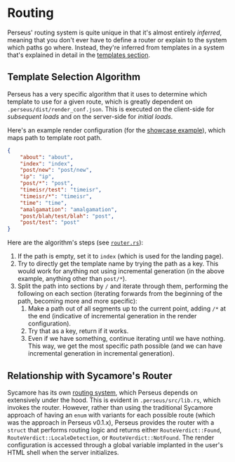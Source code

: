 # Routing

Perseus' routing system is quite unique in that it's almost entirely _inferred_, meaning that you don't ever have to define a router or explain to the system which paths go where. Instead, they're inferred from templates in a system that's explained in detail in the [templates section](../templates/intro).

## Template Selection Algorithm

Perseus has a very specific algorithm that it uses to determine which template to use for a given route, which is greatly dependent on `.perseus/dist/render_conf.json`. This is executed on the client-side for _subsequent loads_ and on the server-side for _initial loads_.

Here's an example render configuration (for the [showcase example](https://github.com/arctic-hen7/perseus/blob/main/examples/showcase)), which maps path to template root path.

```json
{
    "about": "about",
    "index": "index",
    "post/new": "post/new",
    "ip": "ip",
    "post/*": "post",
    "timeisr/test": "timeisr",
    "timeisr/*": "timeisr",
    "time": "time",
    "amalgamation": "amalgamation",
    "post/blah/test/blah": "post",
    "post/test": "post"
}
```

Here are the algorithm's steps (see [`router.rs`](https://github.com/arctic-hen7/perseus/blob/main/packages/perseus/src/router.rs)):

1. If the path is empty, set it to `index` (which is used for the landing page).
2. Try to directly get the template name by trying the path as a key. This would work for anything not using incremental generation (in the above example, anything other than `post/*`).
3. Split the path into sections by `/` and iterate through them, performing the following on each section (iterating forwards from the beginning of the path, becoming more and more specific):
    1. Make a path out of all segments up to the current point, adding `/*` at the end (indicative of incremental generation in the render configuration).
    2. Try that as a key, return if it works.
    3. Even if we have something, continue iterating until we have nothing. This way, we get the most specific path possible (and we can have incremental generation in incremental generation).

## Relationship with Sycamore's Router

Sycamore has its own [routing system](https://sycamore-rs.netlify.app/docs/v0.6/advanced/routing), which Perseus depends on extensively under the hood. This is evident in `.perseus/src/lib.rs`, which invokes the router. However, rather than using the traditional Sycamore approach of having an `enum` with variants for each possible route (which was the approach in Perseus v0.1.x), Perseus provides the router with a `struct` that performs routing logic and returns either `RouteVerdict::Found`, `RouteVerdict::LocaleDetection`, or `RouteVerdict::NotFound`. The render configuration is accessed through a global variable implanted in the user's HTML shell when the server initializes.
